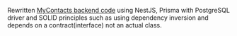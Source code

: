 Rewritten [MyContacts backend code](https://github.com/silvavitor/my-contacts-api) using NestJS, Prisma with PostgreSQL driver and SOLID principles such as using dependency inversion and depends on a contract(interface) not an actual class.